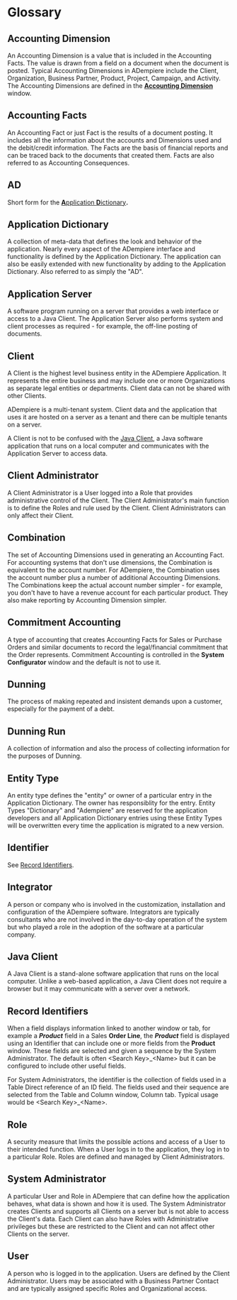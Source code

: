 # Glossary

## Accounting Dimension

An Accounting Dimension is a value that is included in the Accounting Facts. The value is drawn from a field on a document when the document is posted. Typical Accounting Dimensions in ADempiere include the Client, Organization, Business Partner, Product, Project, Campaign, and Activity. The Accounting Dimensions are defined in the [**Accounting Dimension**](https://adempiere.github.io/functional-guide/window/window-accounting-dimensions.html) window.

## Accounting Facts

An Accounting Fact or just Fact is the results of a document posting. It includes all the information about the accounts and Dimensions used and the debit/credit information. The Facts are the basis of financial reports and can be traced back to the documents that created them. Facts are also referred to as Accounting Consequences.

## AD

Short form for the [**A**pplication **D**ictionary](system-administration/the-application-dictionary/)**.**

## Application Dictionary

A collection of meta-data that defines the look and behavior of the application.  Nearly every aspect of the ADempiere interface and functionality is defined by the Application Dictionary.  The application can also be easily extended with new functionality by adding to the Application Dictionary.  Also referred to as simply the "AD".

## Application Server

A software program running on a server that provides a web interface or access to a Java Client. The Application Server also performs system and client processes as required - for example, the off-line posting of documents.

## Client

A Client is the highest level business entity in the ADempiere Application. It represents the entire business and may include one or more Organizations as separate legal entities or departments. Client data can not be shared with other Clients.

ADempiere is a multi-tenant system. Client data and the application that uses it are hosted on a server as a tenant and there can be multiple tenants on a server.

A Client is not to be confused with the [Java Client](glossary.md#java-client), a Java software application that runs on a local computer and communicates with the Application Server to access data.

## Client Administrator

A Client Administrator is a User logged into a Role that provides administrative control of the Client. The Client Administrator's main function is to define the Roles and rule used by the Client. Client Administrators can only affect their Client.

## Combination

The set of Accounting Dimensions used in generating an Accounting Fact. For accounting systems that don't use dimensions, the Combination is equivalent to the account number. For ADempiere, the Combination uses the account number plus a number of additional Accounting Dimensions. The Combinations keep the actual account number simpler - for example, you don't have to have a revenue account for each particular product. They also make reporting by Accounting Dimension simpler.

## Commitment Accounting

A type of accounting that creates Accounting Facts for Sales or Purchase Orders and similar documents to record the legal/financial commitment that the Order represents. Commitment Accounting is controlled in the **System Configurator** window and the default is not to use it.

## Dunning

The process of making repeated and insistent demands upon a customer, especially for the payment of a debt.

## Dunning Run

A collection of information and also the process of collecting information for the purposes of Dunning.

## Entity Type

An entity type defines the "entity" or owner of a particular entry in the Application Dictionary.  The owner has responsiblity for the entry.  Entity Types "Dictionary" and "Adempiere" are reserved for the application developers and all Application Dictionary entries using these Entity Types will be overwritten every time the application is migrated to a new version.

## Identifier

See [Record Identifiers](glossary.md#record-identifiers).

## Integrator

A person or company who is involved in the customization, installation and configuration of the ADempiere software. Integrators are typically consultants who are not involved in the day-to-day operation of the system but who played a role in the adoption of the software at a particular company.

## Java Client

A Java Client is a stand-alone software application that runs on the local computer. Unlike a web-based application, a Java Client does not require a browser but it may communicate with a server over a network.

## Record Identifiers

When a field displays information linked to another window or tab, for example a _**Product**_ field in a Sales **Order Line**, the _**Product**_ field is displayed using an Identifier that can include one or more fields from the **Product** window. These fields are selected and given a sequence by the System Administrator. The default is often &lt;Search Key&gt;\_&lt;Name&gt; but it can be configured to include other useful fields.

For System Administrators, the identifier is the collection of fields used in a Table Direct reference of an ID field. The fields used and their sequence are selected from the Table and Column window, Column tab. Typical usage would be &lt;Search Key&gt;\_&lt;Name&gt;.

## Role

A security measure that limits the possible actions and access of a User to their intended function. When a User logs in to the application, they log in to a particular Role. Roles are defined and managed by Client Administrators.

## System Administrator

A particular User and Role in ADempiere that can define how the application behaves, what data is shown and how it is used. The System Administrator creates Clients and supports all Clients on a server but is not able to access the Client's data. Each Client can also have Roles with Administrative privileges but these are restricted to the Client and can not affect other Clients on the server.

## User

A person who is logged in to the application. Users are defined by the Client Administrator. Users may be associated with a Business Partner Contact and are typically assigned specific Roles and Organizational access.

